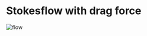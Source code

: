 # Stokesflow with drag force

![flow](https://user-images.githubusercontent.com/100109315/164427737-1d5a04bb-b3f4-408c-9865-b2725e778705.png)
